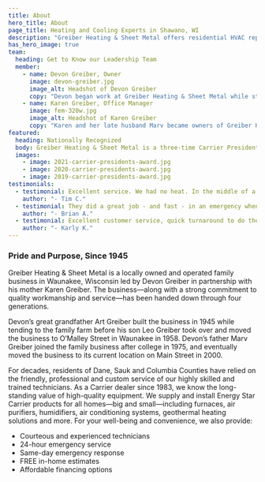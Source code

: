 ```yaml
---
title: About
hero_title: About
page_title: Heating and Cooling Experts in Shawano, WI
description: "Greiber Heating & Sheet Metal offers residential HVAC repair, furnace, air conditioning or cooling service plus quality Carrier equipment in Waunakee, Wisconsin"
has_hero_image: true
team:
  heading: Get to Know our Leadership Team
  member:
    - name: Devon Greiber, Owner
      image: devon-greiber.jpg
      image_alt: Headshot of Devon Greiber
      copy: "Devon began work at Greiber Heating & Sheet Metal while still attending high school in Waunakee. He enjoyed working on homes with his father and always had aspirations to eventually lead the family business. Devon attended the University of Wisconsin - Stout where he received a Bachelor’s degree in engineering. After college, Devon worked as an engineer for John Deere before returning to his true passion—the family business—in partnership with his mother Karen in 2014."
    - name: Karen Greiber, Office Manager
      image: fem-320w.jpg
      image_alt: Headshot of Karen Greiber
      copy: "Karen and her late husband Marv became owners of Greiber Heating & Sheet Metal in 1990. As the office manager, Karen handles administrative operations including scheduling, accounting and billing. She’s also the kind voice you hear on the other end of the phone when you call. Outside of the office, she enjoys volunteering throughout the community and spending time with her children and grandchildren."
featured:
  heading: Nationally Recognized
  body: Greiber Heating & Sheet Metal is a three-time Carrier President’s Award recipient. Each year, Carrier honors HVAC companies that demonstrate the ability to go far beyond the status quo—even in the face of challenges and change—year-over-year growth and continual emphasis on customer satisfaction.
  images:
    - image: 2021-carrier-presidents-award.jpg
    - image: 2020-carrier-presidents-award.jpg
    - image: 2019-carrier-presidents-award.jpg
testimonials:
  - testimonial: Excellent service. We had no heat. In the middle of a -10 day on very short notice. They came out quickly and fixed the furnace within the hour. Great experience.
    author: "- Tim C."
  - testimonial: They did a great job - and fast - in an emergency when the furnace quit during the polar vortex!
    author: "- Brian A."
  - testimonial: Excellent customer service, quick turnaround to do the work, friendly, best price in the area! Highly recommend!
    author: "- Karly K."
---
```


### Pride and Purpose, Since 1945

<div class="underline"></div>

Greiber Heating & Sheet Metal is a locally owned and operated family business in Waunakee, Wisconsin led by Devon Greiber in partnership with his mother Karen Greiber. The business—along with a strong commitment to quality workmanship and service—has been handed down through four generations.

Devon’s great grandfather Art Greiber built the business in 1945 while tending to the family farm before his son Leo Greiber took over and moved the business to O’Malley Street in Waunakee in 1958. Devon’s father Marv Greiber joined the family business after college in 1975, and eventually moved the business to its current location on Main Street in 2000.

For decades, residents of Dane, Sauk and Columbia Counties have relied on the friendly, professional and custom service of our highly skilled and trained technicians. As a Carrier dealer since 1983, we know the long-standing value of high-quality equipment. We supply and install Energy Star Carrier products for all homes—big and small—including furnaces, air purifiers, humidifiers, air conditioning systems, geothermal heating solutions and more. For your well-being and convenience, we also provide:

- Courteous and experienced technicians
- 24-hour emergency service
- Same-day emergency response
- FREE in-home estimates
- Affordable financing options
